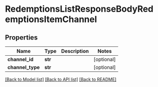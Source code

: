 # RedemptionsListResponseBodyRedemptionsItemChannel


## Properties

Name | Type | Description | Notes
------------ | ------------- | ------------- | -------------
**channel_id** | **str** |  | [optional] 
**channel_type** | **str** |  | [optional] 

[[Back to Model list]](../README.md#documentation-for-models) [[Back to API list]](../README.md#documentation-for-api-endpoints) [[Back to README]](../README.md)



